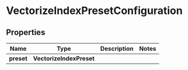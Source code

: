 

# VectorizeIndexPresetConfiguration


## Properties

| Name | Type | Description | Notes |
|------------ | ------------- | ------------- | -------------|
|**preset** | **VectorizeIndexPreset** |  |  |




